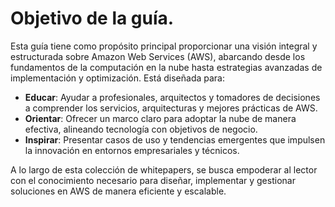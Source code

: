 # Objetivo de la guía.

Esta guía tiene como propósito principal proporcionar una visión integral y estructurada sobre Amazon Web Services (AWS), abarcando desde los fundamentos de la computación en la nube hasta estrategias avanzadas de implementación y optimización. Está diseñada para:

- **Educar**: Ayudar a profesionales, arquitectos y tomadores de decisiones a comprender los servicios, arquitecturas y mejores prácticas de AWS.
- **Orientar**: Ofrecer un marco claro para adoptar la nube de manera efectiva, alineando tecnología con objetivos de negocio.
- **Inspirar**: Presentar casos de uso y tendencias emergentes que impulsen la innovación en entornos empresariales y técnicos.

A lo largo de esta colección de whitepapers, se busca empoderar al lector con el conocimiento necesario para diseñar, implementar y gestionar soluciones en AWS de manera eficiente y escalable.
